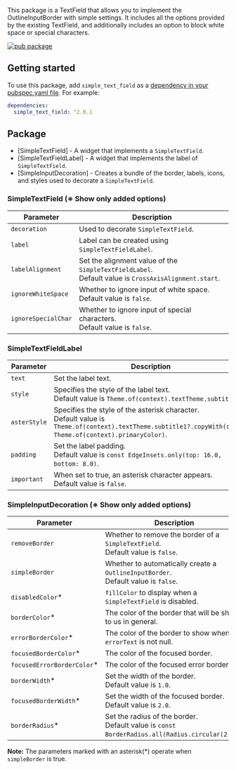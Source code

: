 This package is a TextField that allows you to implement the OutlineInputBorder with simple settings. It includes all the options provided by the existing TextField, and additionally includes an option to block white space or special characters.

[![pub package](https://img.shields.io/pub/v/simple_text_field.svg)](https://pub.dev/packages/simple_text_field)

## Getting started

To use this package, add `simple_text_field` as a [dependency in your pubspec.yaml file](https://flutter.io/platform-plugins/). For example:

```yaml
dependencies:
  simple_text_field: ^2.0.1
```

## Package

* [SimpleTextField] - A widget that implements a `SimpleTextField`.
* [SimpleTextFieldLabel] - A widget that implements the label of `SimpleTextField`.
* [SimpleInputDecoration] - Creates a bundle of the border, labels, icons, and styles used to decorate a `SimpleTextField`.

### SimpleTextField (※ Show only added options)

| Parameter | Description |
|---|---|
| `decoration` | Used to decorate `SimpleTextField`. |
| `label` | Label can be created using `SimpleTextFieldLabel`. |
| `labelAlignment` | Set the alignment value of the `SimpleTextFieldLabel`. <br> Default value is `CrossAxisAlignment.start`. |
| `ignoreWhiteSpace` | Whether to ignore input of white space. <br> Default value is `false`. |
| `ignoreSpecialChar` | Whether to ignore input of special characters. <br> Default value is `false`. |

### SimpleTextFieldLabel

| Parameter | Description |
|---|---|
| `text` | Set the label text. |
| `style` | Specifies the style of the label text. <br> Default value is `Theme.of(context).textTheme.subtitle1`. |
| `asterStyle` | Specifies the style of the asterisk character. <br> Default value is `Theme.of(context).textTheme.subtitle1?.copyWith(color: Theme.of(context).primaryColor)`. |
| `padding` | Set the label padding. <br> Default value is `const EdgeInsets.only(top: 16.0, bottom: 8.0)`. |
| `important` | When set to true, an asterisk character appears. <br> Default value is `false`. |

### SimpleInputDecoration (※ Show only added options)

| Parameter | Description |
|---|---|
| `removeBorder` | Whether to remove the border of a `SimpleTextField`. <br> Default value is `false`. |
| `simpleBorder` | Whether to automatically create a `OutlineInputBorder`. <br> Default value is `false`. |
| `disabledColor`* | `fillColor` to display when a `SimpleTextField` is disabled. |
| `borderColor`* | The color of the border that will be shown to us in general. |
| `errorBorderColor`* | The color of the border to show when the `errorText` is not null. |
| `focusedBorderColor`* | The color of the focused border. |
| `focusedErrorBorderColor`* | The color of the focused error border. |
| `borderWidth`* | Set the width of the border. <br> Default value is `1.0`. |
| `focusedBorderWidth`* | Set the width of the focused border. <br> Default value is `2.0`. |
| `borderRadius`* | Set the radius of the border. <br> Default value is `const BorderRadius.all(Radius.circular(2.0))`. |

**Note:** The parameters marked with an asterisk(*) operate when `simpleBorder` is true.
